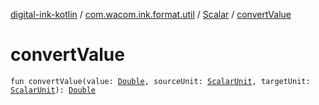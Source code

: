 [digital-ink-kotlin](../../index.md) / [com.wacom.ink.format.util](../index.md) / [Scalar](index.md) / [convertValue](./convert-value.md)

# convertValue

`fun convertValue(value: `[`Double`](https://kotlinlang.org/api/latest/jvm/stdlib/kotlin/-double/index.html)`, sourceUnit: `[`ScalarUnit`](../-scalar-unit/index.md)`, targetUnit: `[`ScalarUnit`](../-scalar-unit/index.md)`): `[`Double`](https://kotlinlang.org/api/latest/jvm/stdlib/kotlin/-double/index.html)